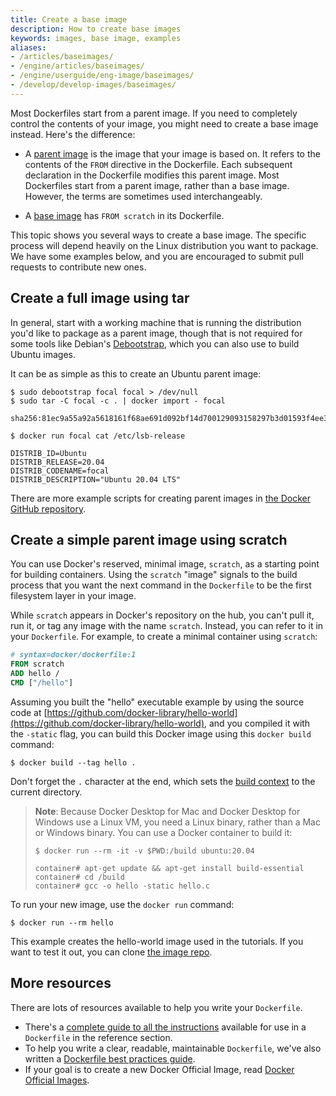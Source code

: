 ```yaml
---
title: Create a base image
description: How to create base images
keywords: images, base image, examples
aliases:
- /articles/baseimages/
- /engine/articles/baseimages/
- /engine/userguide/eng-image/baseimages/
- /develop/develop-images/baseimages/
---
```


Most Dockerfiles start from a parent image. If you need to completely control
the contents of your image, you might need to create a base image instead.
Here's the difference:

- A [parent image](../../glossary.md#parent-image) is the image that your
  image is based on. It refers to the contents of the `FROM` directive in the
  Dockerfile. Each subsequent declaration in the Dockerfile modifies this parent
  image. Most Dockerfiles start from a parent image, rather than a base image.
  However, the terms are sometimes used interchangeably.

- A [base image](../../glossary.md#base-image) has `FROM scratch` in its Dockerfile.

This topic shows you several ways to create a base image. The specific process
will depend heavily on the Linux distribution you want to package. We have some
examples below, and you are encouraged to submit pull requests to contribute new
ones.

## Create a full image using tar

In general, start with a working machine that is running
the distribution you'd like to package as a parent image, though that is
not required for some tools like Debian's [Debootstrap](https://wiki.debian.org/Debootstrap),
which you can also use to build Ubuntu images.

It can be as simple as this to create an Ubuntu parent image:

    $ sudo debootstrap focal focal > /dev/null
    $ sudo tar -C focal -c . | docker import - focal

    sha256:81ec9a55a92a5618161f68ae691d092bf14d700129093158297b3d01593f4ee3

    $ docker run focal cat /etc/lsb-release

    DISTRIB_ID=Ubuntu
    DISTRIB_RELEASE=20.04
    DISTRIB_CODENAME=focal
    DISTRIB_DESCRIPTION="Ubuntu 20.04 LTS"

There are more example scripts for creating parent images in
[the Docker GitHub repository](https://github.com/docker/docker/blob/master/contrib).

## Create a simple parent image using scratch

You can use Docker's reserved, minimal image, `scratch`, as a starting point for
building containers. Using the `scratch` "image" signals to the build process
that you want the next command in the `Dockerfile` to be the first filesystem
layer in your image.

While `scratch` appears in Docker's repository on the hub, you can't pull it,
run it, or tag any image with the name `scratch`. Instead, you can refer to it
in your `Dockerfile`. For example, to create a minimal container using
`scratch`:

```dockerfile
# syntax=docker/dockerfile:1
FROM scratch
ADD hello /
CMD ["/hello"]
```

Assuming you built the "hello" executable example by using the source code at
[https://github.com/docker-library/hello-world](https://github.com/docker-library/hello-world),
and you compiled it with the `-static` flag, you can build this Docker
image using this `docker build` command:

```console
$ docker build --tag hello .
```

Don't forget the `.` character at the end, which sets the [build context](../../build/building/context.md)
to the current directory.

> **Note**: Because Docker Desktop for Mac and Docker Desktop for Windows use a Linux VM,
> you need a Linux binary, rather than a Mac or Windows binary.
> You can use a Docker container to build it:
>
> ```console
> $ docker run --rm -it -v $PWD:/build ubuntu:20.04
>
> container# apt-get update && apt-get install build-essential
> container# cd /build
> container# gcc -o hello -static hello.c
> ```

To run your new image, use the `docker run` command:

```console
$ docker run --rm hello
```

This example creates the hello-world image used in the tutorials.
If you want to test it out, you can clone [the image repo](https://github.com/docker-library/hello-world).

## More resources

There are lots of resources available to help you write your `Dockerfile`.

* There's a [complete guide to all the instructions](../../engine/reference/builder.md) available for use in a `Dockerfile` in the reference section.
* To help you write a clear, readable, maintainable `Dockerfile`, we've also
  written a [Dockerfile best practices guide](../../develop/develop-images/dockerfile_best-practices.md).
* If your goal is to create a new Docker Official Image, read [Docker Official Images](../../docker-hub/official_images.md).